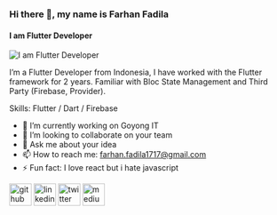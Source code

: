### Hi there 👋, my name is Farhan Fadila
#### I am Flutter Developer
![I am Flutter Developer](https://arturssmirnovs.github.io/github-profile-readme-generator/images/banner.png)

I’m a Flutter Developer from Indonesia, I have worked with the Flutter framework for 2 years. Familiar with Bloc State Management and Third Party (Firebase, Provider).

Skills: Flutter / Dart / Firebase

- 🔭 I’m currently working on Goyong IT 
- 👯 I’m looking to collaborate on your team 
- 💬 Ask me about your idea 
- 📫 How to reach me: farhan.fadila1717@gmail.com 
- ⚡ Fun fact: I love react but i hate javascript 


[<img src='https://cdn.jsdelivr.net/npm/simple-icons@3.0.1/icons/github.svg' alt='github' height='40'>](https://github.com/https://github.com/farhanfadila1717)  [<img src='https://cdn.jsdelivr.net/npm/simple-icons@3.0.1/icons/linkedin.svg' alt='linkedin' height='40'>](https://www.linkedin.com/in/https://www.linkedin.com/in/farhan-fadila-b4b008186//)  [<img src='https://cdn.jsdelivr.net/npm/simple-icons@3.0.1/icons/twitter.svg' alt='twitter' height='40'>](https://twitter.com/https://twitter.com/farhannfadila)  [<img src='https://cdn.jsdelivr.net/npm/simple-icons@3.0.1/icons/medium.svg' alt='medium' height='40'>](https://t.co/waiLWZXZLZ?amp=1)  

